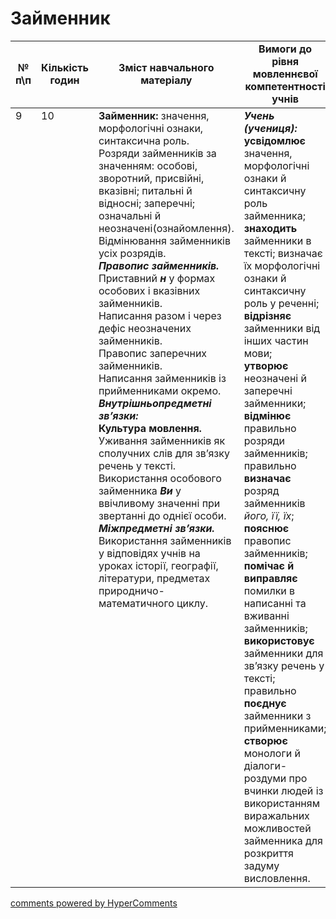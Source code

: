 <div id="hypercomments_widget" class="js-hypercomments-widget invisible"></div>

# Займенник

<table>
  <tr>
    <td width="10%" align="center"><b>№ <br>п\п</br></b></td>
    <td width="5%" align="center"><b>Кількість годин</b></td>  
    <td width="40%" align="center"><b>Зміст навчального матеріалу</b></td>
    <td width="45%" align="center"><b>Вимоги до рівня мовленнєвої компетентності учнів</b></td>
  </tr>
<tbody>
  <tr>
<td width="10%" style="vertical-align:top !important;">9</td>
<td width="5%" style="vertical-align:top !important;">10</td>
    <td width="40%" style="vertical-align:top !important;">
<b>Займенник:</b> значення, морфологічні ознаки, синтаксична роль. <br>
Розряди займенників за значенням: особові, зворотний, присвійні, вказівні; питальні й відносні; заперечні; означальні й неозначені(ознайомлення). <br>
Відмінювання займенників усіх розрядів.<br>
<b><i>Правопис займенників.</i></b><br> 
Приставний <b><i>н</i></b> у формах особових і вказівних займенників.<br>
Написання разом і через дефіс неозначених займенників.<br>
Правопис заперечних займенників.<br>
Написання займенників із прийменниками окремо.<br>
<b><i>Внутрішньопредметні зв’язки:</i></b><br>
<b>Культура  мовлення.</b> Уживання займенників як сполучних слів  для зв’язку речень у тексті. <br>
Використання особового займенника <b><i>Ви</i></b> у ввічливому значенні при звертанні до однієї особи.<br>
<b><i>Міжпредметні зв’язки.</i></b> Використання займенників у відповідях учнів на уроках історії, географії, літератури, предметах природничо-математичного циклу.
</td>
    <td width="45%" style="vertical-align:top !important;">
<i><b>Учень (учениця):</b></i><br>
<b>усвідомлює</b> значення, морфологічні ознаки й синтаксичну роль займенника; <br>
<b>знаходить</b>  займенники в тексті; визначає їх морфологічні ознаки й синтаксичну роль у реченні;<br>
<b>відрізняє</b>  займенники від інших частин мови;<br>
<b>утворює</b> неозначені й заперечні займенники; <br>
<b>відмінює</b> правильно розряди займенників; <br>
правильно <b>визначає</b> розряд займенників <i>його, її, їх</i>;<br>
<b>пояснює</b> правопис займенників;<br>
<b>помічає й виправляє</b> помилки в написанні та вживанні займенників;<br>
<b>використовує</b> займенники для зв’язку речень у тексті; <br>
правильно <b>поєднує</b> займенники з прийменниками; <br>
<b>створює</b> монологи й діалоги-роздуми про вчинки людей із використанням виражальних можливостей займенника для  розкриття задуму висловлення. </td>
  </tr>
</tbody>
</table>

<div class="js-hypercomments-container">
<a href="http://hypercomments.com" class="hc-link" title="comments widget">comments powered by HyperComments</a>
</div>